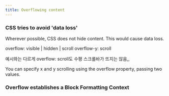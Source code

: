```yaml
---
title: Overflowing content
---
```


### CSS tries to avoid 'data loss'

Wherever possible, CSS does not hide content. This would cause data loss.

overflow: visible | hidden | scroll overflow-y: scroll

예시와는 다르게 overflow: scroll도 수평 스크롤바가 뜨지는 않음,,

You can specify x and y scrolling using the overflow property, passing two
values.

### Overflow establishes a Block Formatting Context
